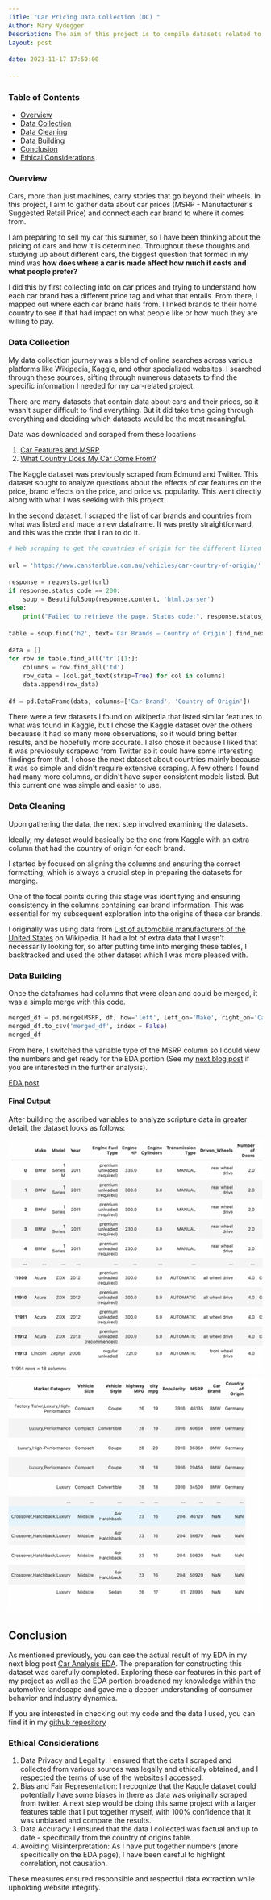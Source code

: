 ```yaml
---
Title: "Car Pricing Data Collection (DC) "
Author: Mary Nydegger
Description: The aim of this project is to compile datasets related to automobiles. This involves gathering information on car prices (MSRP - Manufacturer's Suggested Retail Price) and mapping each car brand to its respective country of origin. How does the country of origin influence car pricing and market preferences?
Layout: post

date: 2023-11-17 17:50:00

---
```


### Table of Contents 
- [Overview](#overview)
- [Data Collection](#data-collection)
- [Data Cleaning](#data-cleaning)
- [Data Building](#data-building)
- [Conclusion](#conclusion)
- [Ethical Considerations](#ethical-considerations)


### Overview

Cars, more than just machines, carry stories that go beyond their wheels. In this project, I aim to gather data about car prices (MSRP - Manufacturer's Suggested Retail Price) and connect each car brand to where it comes from. 

I am preparing to sell my car this summer, so I have been thinking about the pricing of cars and how it is determined. Throughout these thoughts and studying up about different cars, the biggest question that formed in my mind was **how does where a car is made affect how much it costs and what people prefer?**

I did this by first collecting info on car prices and trying to understand how each car brand has a different price tag and what that entails. From there, I mapped out where each car brand hails from. I linked brands to their home country to see if that had impact on what people like or how much they are willing to pay. 


### Data Collection

My data collection journey was a blend of online searches across various platforms like Wikipedia, Kaggle, and other specialized websites. I searched through these sources, sifting through numerous datasets to find the specific information I needed for my car-related project.

There are many datasets that contain data about cars and their prices, so it wasn't super difficult to find everything. But it did take time going through everything and deciding which datasets would be the most meaningful.


Data was downloaded and scraped from these locations
1. [Car Features and MSRP](https://www.kaggle.com/datasets/CooperUnion/cardataset/)
2. [What Country Does My Car Come From?](https://www.canstarblue.com.au/vehicles/car-country-of-origin/)

The Kaggle dataset was previously scraped from Edmund and Twitter. This dataset sought to analyze questions about the effects of car features on the price, brand effects on the price, and price vs. popularity. This went directly along with what I was seeking with this project. 

In the second dataset, I scraped the list of car brands and countries from what was listed and made a new dataframe. It was pretty straightforward, and this was the code that I ran to do it. 

``` py
# Web scraping to get the countries of origin for the different listed car brands

url = 'https://www.canstarblue.com.au/vehicles/car-country-of-origin/'

response = requests.get(url)
if response.status_code == 200:
    soup = BeautifulSoup(response.content, 'html.parser')
else:
    print("Failed to retrieve the page. Status code:", response.status_code)

table = soup.find('h2', text='Car Brands – Country of Origin').find_next('table')

data = []
for row in table.find_all('tr')[1:]:
    columns = row.find_all('td')
    row_data = [col.get_text(strip=True) for col in columns]
    data.append(row_data)

df = pd.DataFrame(data, columns=['Car Brand', 'Country of Origin'])
```

There were a few datasets I found on wikipedia that listed similar features to what was found in Kaggle, but I chose the Kaggle dataset over the others becauase it had so many more observations, so it would bring better results, and be hopefully more accurate. I also chose it because I liked that it was previosuly scrapewd from Twitter so it could have some interesting findings from that. I chose the next dataset about countries mainly because it was so simple and didn't require extensive scraping. A few others I found had many more columns, or didn't have super consistent models listed. But this current one was simple and easier to use. 

### Data Cleaning

Upon gathering the data, the next step involved examining the datasets. 

Ideally, my dataset would basically be the one from Kaggle with an extra column that had the country of origin for each brand. 

I started by focused on aligning the columns and ensuring the correct formatting, which is always a crucial step in preparing the datasets for merging. 

One of the focal points during this stage was identifying and ensuring consistency in the columns containing car brand information. This was essential for my subsequent exploration into the origins of these car brands. 

I originally was using data from [List of automobile manufacturers of the United States](https://en.wikipedia.org/wiki/List_of_automobile_manufacturers_of_the_United_States) on Wikipedia. It had a lot of extra data that I wasn't necessarily looking for, so after putting time into merging these tables, I backtracked and used the other dataset which I was more pleased with. 

### Data Building 

Once the dataframes had columns that were clean and could be merged, it was a simple merge with this code.

``` py
merged_df = pd.merge(MSRP, df, how='left', left_on='Make', right_on='Car Brand')
merged_df.to_csv('merged_df', index = False)
merged_df
```

From here, I switched the variable type of the MSRP column so I could view the numbers and get ready for the EDA portion (See my [next blog post](https://marynydegger.github.io/my-blog/2023/11/16/Car-Analysis-EDA.html) if you are interested in the further analysis).

[EDA post](https://jxnpass.github.io/2023/12/06/IsaiahToBOM-EDA.html)

#### Final Output

After building the ascribed variables to analyze scripture data in greater detail, the dataset looks as follows:

![Dataset1](/assets/images/Dataset1.png)
![Dataset2](/assets/images/Dataset2.png)


## Conclusion 
As mentioned previously, you can see the actual result of my EDA in my next blog post [Car Analysis EDA](https://marynydegger.github.io/my-blog/2023/11/16/Car-Analysis-EDA.html). The preparation for constructing this dataset was carefully completed. Exploring these car features in this part of my project as well as the EDA portion broadened my knowledge within the automotive landscape and gave me a deeper understanding of consumer behavior and industry dynamics. 

If you are interested in checking out my code and the data I used, you can find it in my [github repository](https://github.com/MaryNydegger/386-EDA-Project.git)


### Ethical Considerations

1. Data Privacy and Legality: I ensured that the data I scraped and collected from various sources was legally and ethically obtained, and I respected the terms of use of the websites I accessed.
2. Bias and Fair Representation: I recognize that the Kaggle dataset could potentially have some biases in there as data was originally scraped from twitter. A next step would be doing this same project with a larger features table that I put together myself, with 100% confidence that it was unbiased and compare the results.
3. Data Accuracy: I ensured that the data I collected was factual and up to date - specifically from the country of origins table.
4. Avoiding Misinterpretation: As I have put together numbers (more specifically on the EDA page), I have been careful to highlight correlation, not causation. 

These measures ensured responsible and respectful data extraction while upholding website integrity.

